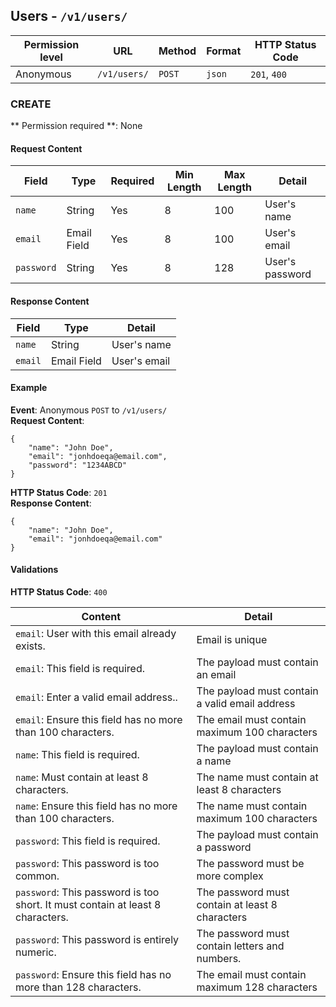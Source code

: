 ## Users - `/v1/users/`


| Permission level  |   URL| Method  | Format   |  HTTP Status Code |
|---|---|---|---|---|
|  Anonymous |  `/v1/users/` |   `POST`|  `json` |  `201`, `400` |


### CREATE
** Permission required **: None
#### Request Content

|  Field | Type  | Required  |  Min Length |  Max Length |  Detail |
|---|---|---|---|---|---|
|  `name` |  String |  Yes |  8 |  100 |  User's name |
| `email` |  Email Field |  Yes | 8  | 100  | User's email  |
| `password` |  String |  Yes | 8  | 128  | User's password  |

#### Response Content
|  Field | Type  |Detail   |
|---|---|---|
|  `name` | String  |  User's name |
|  `email`|  Email Field |  User's email |

#### Example

**Event**: Anonymous `POST` to `/v1/users/`  
**Request Content**: 
```
{
	"name": "John Doe",
	"email": "jonhdoeqa@email.com",
	"password": "1234ABCD"
}

```
**HTTP Status Code**: `201`  
**Response Content**:
```
{
	"name": "John Doe",
	"email": "jonhdoeqa@email.com"
}
```

#### Validations
**HTTP Status Code**: `400`  

| Content  | Detail  |
|---|---|
| `email`: User with this email already exists.  | Email is unique |
| `email`: This field is required. |  The payload must contain an email |
| `email`: Enter a valid email address.. |  The payload must contain a valid email address|
| `email`: Ensure this field has no more than 100 characters. |  The email must contain maximum 100 characters |
| `name`: This field is required. |  The payload must contain a name |
| `name`: Must contain at least 8 characters. |  The name must contain at least 8 characters |
| `name`: Ensure this field has no more than 100 characters. |  The name must contain maximum 100 characters |
| `password`: This field is required. |  The payload must contain a password |
| `password`: This password is too common. |  The password must be more complex |
| `password`: This password is too short. It must contain at least 8 characters.|  The password must contain at least 8 characters |
| `password`: This password is entirely numeric.|  The password must contain letters and numbers. |
| `password`: Ensure this field has no more than 128 characters. |  The email must contain maximum 128 characters |

